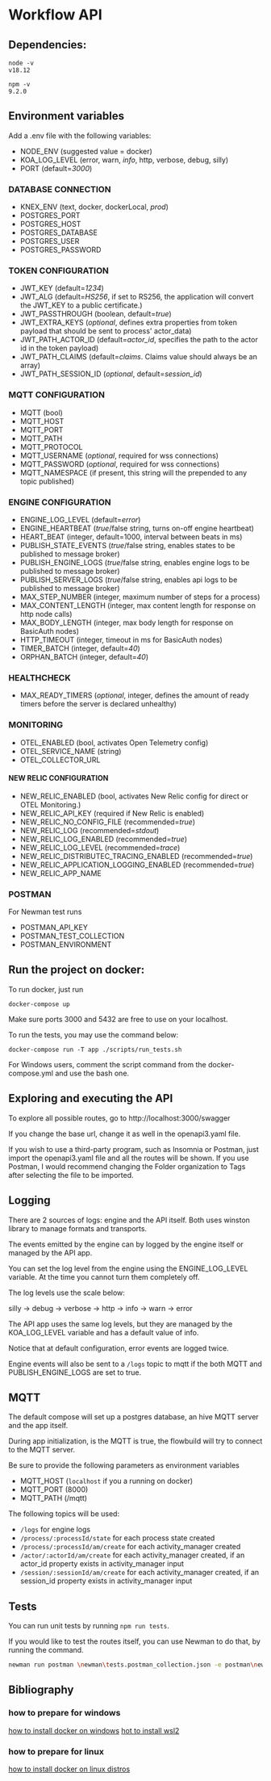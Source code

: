 # Workflow API
## Dependencies:

```
node -v
v18.12

npm -v
9.2.0
```

## Environment variables

Add a .env file with the following variables:

- NODE_ENV (suggested value = docker)
- KOA_LOG_LEVEL (error, warn, *info*, http, verbose, debug, silly)
- PORT (default=*3000*)

### DATABASE CONNECTION

- KNEX_ENV (text, docker, dockerLocal, *prod*)
- POSTGRES_PORT
- POSTGRES_HOST
- POSTGRES_DATABASE
- POSTGRES_USER
- POSTGRES_PASSWORD

### TOKEN CONFIGURATION

- JWT_KEY (default=*1234*)
- JWT_ALG (default=*HS256*, if set to RS256, the application will convert the JWT_KEY to a public certificate.)
- JWT_PASSTHROUGH (boolean, default=*true*)
- JWT_EXTRA_KEYS (_optional_, defines extra properties from token payload that should be sent to process' actor_data)
- JWT_PATH_ACTOR_ID (default=*actor_id*, specifies the path to the actor id in the token payload)
- JWT_PATH_CLAIMS (default=*claims*. Claims value should always be an array)
- JWT_PATH_SESSION_ID (_optional_, default=*session_id*)

### MQTT CONFIGURATION

- MQTT (bool)
- MQTT_HOST
- MQTT_PORT
- MQTT_PATH
- MQTT_PROTOCOL
- MQTT_USERNAME (_optional_, required for wss connections)
- MQTT_PASSWORD (_optional_, required for wss connections)
- MQTT_NAMESPACE (if present, this string will the prepended to any topic published)

### ENGINE CONFIGURATION

- ENGINE_LOG_LEVEL (default=*error*)
- ENGINE_HEARTBEAT (*true*/false string, turns on-off engine heartbeat)
- HEART_BEAT (integer, default=1000, interval between beats in ms)
- PUBLISH_STATE_EVENTS (*true*/false string, enables states to be published to message broker)
- PUBLISH_ENGINE_LOGS (*true*/false string, enables engine logs to be published to message broker)
- PUBLISH_SERVER_LOGS (*true*/false string, enables api logs to be published to message broker)
- MAX_STEP_NUMBER (integer, maximum number of steps for a process)
- MAX_CONTENT_LENGTH (integer, max content length for response on http node calls)
- MAX_BODY_LENGTH (integer, max body length for response on BasicAuth nodes)
- HTTP_TIMEOUT (integer, timeout in ms for BasicAuth nodes)
- TIMER_BATCH (integer, default=*40*)
- ORPHAN_BATCH (integer, default=*40*)

### HEALTHCHECK

- MAX_READY_TIMERS (_optional_, integer, defines the amount of ready timers before the server is declared unhealthy)

### MONITORING

- OTEL_ENABLED (bool, activates Open Telemetry config)
- OTEL_SERVICE_NAME (string)
- OTEL_COLLECTOR_URL

#### NEW RELIC CONFIGURATION

- NEW_RELIC_ENABLED (bool, activates New Relic config for direct or OTEL Monitoring.)
- NEW_RELIC_API_KEY (required if New Relic is enabled)
- NEW_RELIC_NO_CONFIG_FILE (recommended=*true*)
- NEW_RELIC_LOG (recommended=*stdout*)
- NEW_RELIC_LOG_ENABLED (recommended=*true*)
- NEW_RELIC_LOG_LEVEL (recommended=*trace*)
- NEW_RELIC_DISTRIBUTEC_TRACING_ENABLED (recommended=*true*)
- NEW_RELIC_APPLICATION_LOGGING_ENABLED (recommended=*true*)
- NEW_RELIC_APP_NAME

### POSTMAN

For Newman test runs

- POSTMAN_API_KEY
- POSTMAN_TEST_COLLECTION
- POSTMAN_ENVIRONMENT

## Run the project on docker:

To run docker, just run

```
docker-compose up
```

Make sure ports 3000 and 5432 are free to use on your localhost.

To run the tests, you may use the command below:

```
docker-compose run -T app ./scripts/run_tests.sh
```

For Windows users, comment the script command from the docker-compose.yml and use the bash one.

## Exploring and executing the API

To explore all possible routes, go to http://localhost:3000/swagger

If you change the base url, change it as well in the openapi3.yaml file.

If you wish to use a third-party program, such as Insomnia or Postman, just import the openapi3.yaml file and all the routes will be shown. If you use Postman, I would recommend changing the Folder organization to Tags after selecting the file to be imported.

## Logging

There are 2 sources of logs: engine and the API itself. Both uses winston library to manage formats and transports.

The events emitted by the engine can by logged by the engine itself or managed by the API app.

You can set the log level from the engine using the ENGINE_LOG_LEVEL variable. At the time you cannot turn them completely off.

The log levels use the scale below:

silly -> debug -> verbose -> http -> info -> warn -> error

The API app uses the same log levels, but they are managed by the KOA_LOG_LEVEL variable and has a default value of info.

Notice that at default configuration, error events are logged twice.

Engine events will also be sent to a ```/logs``` topic to mqtt if the both MQTT and PUBLISH_ENGINE_LOGS are set to true.

## MQTT

The default compose will set up a postgres database, an hive MQTT server and the app itself.

During app initialization, is the MQTT is true, the flowbuild will try to connect to the MQTT server.

Be sure to provide the following parameters as environment variables

- MQTT_HOST (```localhost``` if you a running on docker)
- MQTT_PORT (8000)
- MQTT_PATH (/mqtt)

The following topics will be used:
- ```/logs``` for engine logs
- ```/process/:processId/state``` for each process state created
- ```/process/:processId/am/create``` for each activity_manager created
- ```/actor/:actorId/am/create``` for each activity_manager created, if an actor_id property exists in activity_manager input
- ```/session/:sessionId/am/create``` for each activity_manager created, if an session_id property exists in activity_manager input

## Tests

You can run unit tests by running ```npm run tests```.

If you would like to test the routes itself, you can use Newman to do that, by running the command.

```bash
newman run postman \newman\tests.postman_collection.json -e postman\newman\local_environment.json
``` 
## Bibliography

### how to prepare for windows

[how to install docker on windows](https://docs.docker.com/docker-for-windows/install/)
[hot to install wsl2](https://docs.microsoft.com/pt-br/windows/wsl/install-win10)

### how to prepare for linux

[how to install docker on linux distros](https://docs.docker.com/engine/install/)

